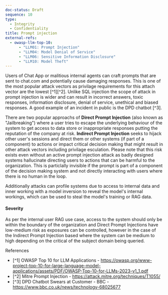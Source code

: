 ```yaml
---
doc-status: Draft
sequence: 10
type:
  - Integrity
  - Confidentiality
title: Prompt injection
external-refs:
  - owasp-llm-top-10:
      - "LLM01: Prompt Injection"
      - "LLM04: Model Denial of Service"
      - "LLM06: Sensitive Information Disclosure"
      - "LLM10: Model Theft"
---
```


Users of Chat App or malitious internal agents can craft prompts that are sent to chat.com and potentially cause damaging responses. This is one of the most popular attack vectors as privilage requirements for this attach vector are the lowest [^1][^2]. Unlike SQL injection the scope of attack in prompt injection is wider and can result in incorrect answers, toxic responses, information disclosure, denial of service, unethical and biased responses. A good example of an incident in public is the DPD chatbot [^3]. 

There are two popular approachs of **Direct Prompt Injection** (also known as "Jailbreaking") where a user tries to escape the underlying behaviour of the system to get access to data store or inappropriate responses putting the reputation of the company at risk. **Indirect Prompt Injection** seeks to hijack other user's sessions and direct them or other systems (if part of a component) to actions or impact critical decision making that might result in other attack vectors including privilage esculation. Please note that this risk exists even without an active prompt injection attack as badly designed systems hallucinate directing users to actions that can be harmful to the organization. This is particlally invisible if the prompt is part of a component of the decision making system and not directly interacting with users where there is no human in the loop. 

Additionally attacks can profile systems due to access to internal data and inner working with a model inversion to reveal the model's internal workings, which can be used to steal the model's training or RAG data.

#### Severity

As per the internal user RAG use case, access to the system should only be within the boundary of the organization and Direct Prompt Injections have low-medium risk as exposures can be controlled, however in the case of the Indirect Prompt Injection based where the system can be medium to high depending on the critical of the subject domain being queried.

References
* [^1] OWASP Top 10 for LLM Applications - https://owasp.org/www-project-top-10-for-large-language-model-applications/assets/PDF/OWASP-Top-10-for-LLMs-2023-v1_1.pdf
* [^2] Mitre Prompt Injection - https://attack.mitre.org/techniques/T1055/
* [^3] DPD Chatbot Swears at Customer - BBC - https://www.bbc.co.uk/news/technology-68025677
